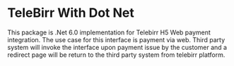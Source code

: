 # TeleBirr With Dot Net
This package is .Net 6.0 implementation for Telebirr H5 Web payment integration. The use case for this interface is payment via web. Third party system will invoke the interface upon payment issue by the customer and a redirect page will be return to the third party system from telebirr platform.

